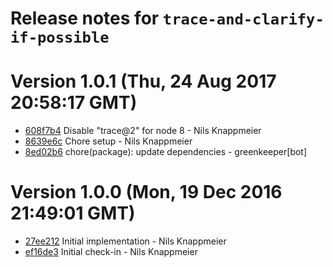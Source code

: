 # Release notes for `trace-and-clarify-if-possible`

<a name="current-release"></a>
# Version 1.0.1 (Thu, 24 Aug 2017 20:58:17 GMT)

* [608f7b4](https://github.com/nknapp/trace-and-clarify-if-possible/commit/608f7b4) Disable "trace@2" for node 8 - Nils Knappmeier
* [8639e6c](https://github.com/nknapp/trace-and-clarify-if-possible/commit/8639e6c) Chore setup - Nils Knappmeier
* [8ed02b6](https://github.com/nknapp/trace-and-clarify-if-possible/commit/8ed02b6) chore(package): update dependencies - greenkeeper[bot]


# Version 1.0.0 (Mon, 19 Dec 2016 21:49:01 GMT)

* [27ee212](https://github.com/nknapp/trace-and-clarify-if-possible/commit/27ee212) Initial implementation - Nils Knappmeier
* [ef16de3](https://github.com/nknapp/trace-and-clarify-if-possible/commit/ef16de3) Initial check-in - Nils Knappmeier
